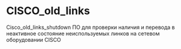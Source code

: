 # CISCO_old_links
Cisco_old_links_shutdown
ПO для проверки наличия и перевода в неактивное состояние неиспользуемых линков на сетевом оборудовании CISCO 
